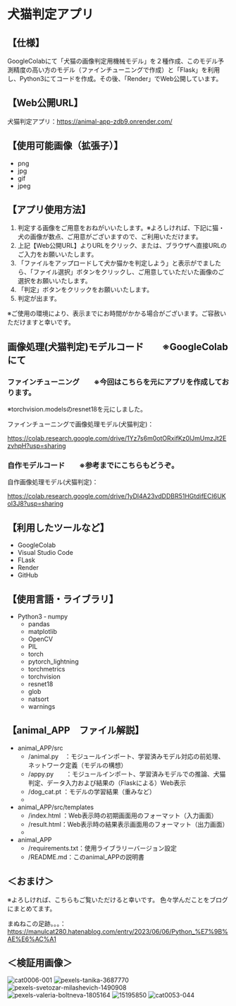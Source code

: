 # 犬猫判定アプリ
## 【仕様】
GoogleColabにて「犬猫の画像判定用機械モデル」を２種作成、このモデル予測精度の高い方のモデル（ファインチューニングで作成）と「Flask」を利用し、Python3にてコードを作成。その後、「Render」でWeb公開しています。
## 【Web公開URL】
犬猫判定アプリ：https://animal-app-zdb9.onrender.com/
## 【使用可能画像（拡張子）】
- png
- jpg
- gif
- jpeg
## 【アプリ使用方法】
1. 判定する画像をご用意をおねがいいたします。※よろしければ、下記に猫・犬の画像が数点、ご用意がございますので、ご利用いただけます。
3. 上記【Web公開URL】よりURLをクリック、または、ブラウザへ直接URLのご入力をお願いいたします。
4. 「ファイルをアップロードして犬か猫かを判定しよう」と表示がでましたら、「ファイル選択」ボタンをクリックし、ご用意していただいた画像のご選択をお願いいたします。
5. 「判定」ボタンをクリックをお願いいたします。
6. 判定が出ます。

※ご使用の環境により、表示までにお時間がかかる場合がございます。ご容赦いただけますと幸いです。

## 画像処理(犬猫判定)モデルコード　　※GoogleColabにて
### ファインチューニング　　※今回はこちらを元にアプリを作成しております。
※torchvision.modelsのresnet18を元にしました。

ファインチューニングで画像処理モデル(犬猫判定)：

https://colab.research.google.com/drive/1Yz7s6m0otORxifKz0lJmUmzJt2EzvhpH?usp=sharing

### 自作モデルコード　　※参考までにこちらもどうぞ。
自作画像処理モデル(犬猫判定)：

https://colab.research.google.com/drive/1yDl4A23vdDDBR51HGtdifECI6UKol3J8?usp=sharing

## 【利用したツールなど】
- GoogleColab
- Visual Studio Code
- FLask
- Render
- GitHub
## 【使用言語・ライブラリ】
- Python3
  ‐ numpy
  - pandas
  - matplotlib
  - OpenCV
  - PIL
  - torch
  - pytorch_lightning
  - torchmetrics
  - torchvision
  - resnet18
  - glob
  - natsort
  - warnings
## 【animal_APP　ファイル解説】
- animal_APP/src
  - /animal.py　：モジュールインポート、学習済みモデル対応の前処理、ネットワーク定義（モデルの構想）
  - /appy.py　　：モジュールインポート、学習済みモデルでの推論、犬猫判定、データ入力および結果の（Flaskによる）Web表示
  - /dog_cat.pt ：モデルの学習結果（重みなど）
  - 
- animal_APP/src/templates
  - /index.html ：Web表示時の初期画面用のフォーマット（入力画面）
  - /result.html：Web表示時の結果表示画面用のフォーマット（出力画面）
  - 
- animal_APP
  - /requirements.txt：使用ライブラリーバージョン設定
  - /README.md：このanimal_APPの説明書

## ＜おまけ＞
※よろしければ、こちらもご覧いただけると幸いです。
色々学んだことをブログにまとめてます。

まぬねこの足跡。。。：https://manulcat280.hatenablog.com/entry/2023/06/06/Python_%E7%9B%AE%E6%AC%A1

## ＜検証用画像＞
![cat0006-001](https://github.com/manul280/animal_APP/assets/113812962/bfa41500-5dca-441c-8935-771b6c71a13d)
![pexels-tanika-3687770](https://github.com/manul280/animal_APP/assets/113812962/fa901f60-8bac-428e-b826-e31f7d70d117)
![pexels-svetozar-milashevich-1490908](https://github.com/manul280/animal_APP/assets/113812962/19357e74-f906-411a-92f2-7efaf38dad5b)
![pexels-valeria-boltneva-1805164](https://github.com/manul280/animal_APP/assets/113812962/62da8c4a-048c-4850-a26e-953d7da0eafe)
![15195850](https://github.com/manul280/animal_APP/assets/113812962/fac94ff4-f74b-444d-a597-192acc89fe73)
![cat0053-044](https://github.com/manul280/animal_APP/assets/113812962/038ad68d-c00d-4ad7-8204-abbe5291bb28)
